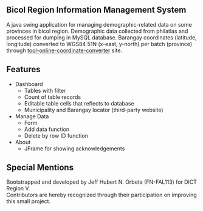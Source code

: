 ## Bicol Region Information Management System

A java swing application for managing demographic-related data on some provinces in bicol region. Demographic data collected from philatlas and processed for dumping in MySQL database. Barangay coordinates (latitude, longitude) converted to WGS84 51N (x-east, y-north) per batch (province) through [tool-online-coordinate-converter](https://tool-online.com/en/coordinate-converter.php#) site.

## Features

- Dashboard
    - Tables with filter
    - Count of table records
    - Editable table cells that reflects to database
    - Municipality and Barangay locator (third-party website)
- Manage Data
    - Form
    - Add data function
    - Delete by row ID function
- About
    - JFrame for showing acknowledgements

## Special Mentions

Bootstrapped and developed by Jeff Hubert N. Orbeta (FN-FAL113) for DICT Region V. <br/> Contributors are hereby recognized through their participation on improving this small project.
